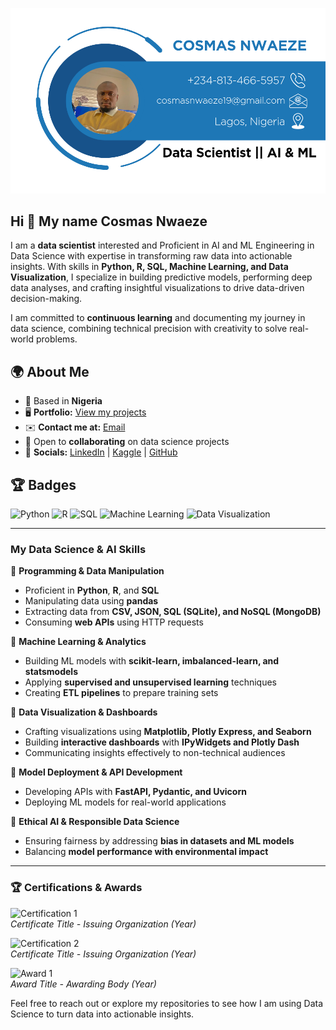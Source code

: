 ![Header Image](https://github.com/cosmasnwaeze/cosmasnwaeze/blob/main/Profileimage.png)

## Hi 👋 My name Cosmas Nwaeze

I am a **data scientist** interested and Proficient in AI and ML Engineering in Data Science with expertise in transforming raw data into actionable insights. With skills in **Python, R, SQL, Machine Learning, and Data Visualization**, I specialize in building predictive models, performing deep data analyses, and crafting insightful visualizations to drive data-driven decision-making.

I am committed to **continuous learning** and documenting my journey in data science, combining technical precision with creativity to solve real-world problems.

## 🌍 About Me
- 📍 Based in **Nigeria**
- 🖥️ **Portfolio:** [View my projects](https://github.com/cosmasnwaeze19?tab=projects)
- ✉️ **Contact me at:** [Email](cosmasnwaeze19@.com)
- 🤝 Open to **collaborating** on data science projects
- 🔗 **Socials:** [LinkedIn](https://www.linkedin.com/in/nwaeze-cosmas/) | [Kaggle](https://www.kaggle.com/datarobotics) | [GitHub](https://github.com/cosmasnwaeze19)


## 🏆 Badges
![Python](https://img.shields.io/badge/Python-Expert-blue?logo=python)
![R](https://img.shields.io/badge/R-Expert-blue?logo=r)
![SQL](https://img.shields.io/badge/SQL-Expert-blue?logo=database)
![Machine Learning](https://img.shields.io/badge/Machine%20Learning-Expert-green?logo=ml)
![Data Visualization](https://img.shields.io/badge/Data%20Visualization-Expert-orange?logo=dataviz)

---
### My Data Science & AI Skills  

🔹 **Programming & Data Manipulation**  
- Proficient in **Python**, **R**, and **SQL**  
- Manipulating data using **pandas**  
- Extracting data from **CSV, JSON, SQL (SQLite), and NoSQL (MongoDB)**  
- Consuming **web APIs** using HTTP requests  

🔹 **Machine Learning & Analytics**  
- Building ML models with **scikit-learn, imbalanced-learn, and statsmodels**  
- Applying **supervised and unsupervised learning** techniques  
- Creating **ETL pipelines** to prepare training sets  

🔹 **Data Visualization & Dashboards**  
- Crafting visualizations using **Matplotlib, Plotly Express, and Seaborn**  
- Building **interactive dashboards** with **IPyWidgets and Plotly Dash**  
- Communicating insights effectively to non-technical audiences  

🔹 **Model Deployment & API Development**  
- Developing APIs with **FastAPI, Pydantic, and Uvicorn**  
- Deploying ML models for real-world applications  

🔹 **Ethical AI & Responsible Data Science**  
- Ensuring fairness by addressing **bias in datasets and ML models**  
- Balancing **model performance with environmental impact**  
---


### 🏆 Certifications & Awards  

![Certification 1](https://your-image-link.com/cert1.png)  
*Certificate Title - Issuing Organization (Year)*  

![Certification 2](https://your-image-link.com/cert2.png)  
*Certificate Title - Issuing Organization (Year)*  

![Award 1](https://your-image-link.com/award1.png)  
*Award Title - Awarding Body (Year)*  

Feel free to reach out or explore my repositories to see how I am using Data Science to turn data into actionable insights.
